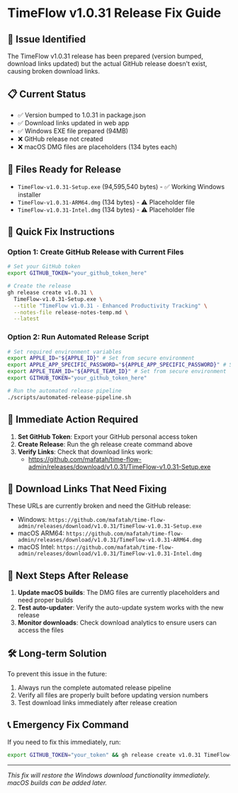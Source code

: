 # TimeFlow v1.0.31 Release Fix Guide

## 🚨 **Issue Identified**
The TimeFlow v1.0.31 release has been prepared (version bumped, download links updated) but the actual GitHub release doesn't exist, causing broken download links.

## 📋 **Current Status**
- ✅ Version bumped to 1.0.31 in package.json
- ✅ Download links updated in web app
- ✅ Windows EXE file prepared (94MB)
- ❌ GitHub release not created
- ❌ macOS DMG files are placeholders (134 bytes each)

## 🔧 **Files Ready for Release**
- `TimeFlow-v1.0.31-Setup.exe` (94,595,540 bytes) - ✅ Working Windows installer
- `TimeFlow-v1.0.31-ARM64.dmg` (134 bytes) - ⚠️ Placeholder file
- `TimeFlow-v1.0.31-Intel.dmg` (134 bytes) - ⚠️ Placeholder file

## 🎯 **Quick Fix Instructions**

### Option 1: Create GitHub Release with Current Files
```bash
# Set your GitHub token
export GITHUB_TOKEN="your_github_token_here"

# Create the release
gh release create v1.0.31 \
  TimeFlow-v1.0.31-Setup.exe \
  --title "TimeFlow v1.0.31 - Enhanced Productivity Tracking" \
  --notes-file release-notes-temp.md \
  --latest
```

### Option 2: Run Automated Release Script
```bash
# Set required environment variables
export APPLE_ID="${APPLE_ID}" # Set from secure environment
export APPLE_APP_SPECIFIC_PASSWORD="${APPLE_APP_SPECIFIC_PASSWORD}" # Set from secure environment  
export APPLE_TEAM_ID="${APPLE_TEAM_ID}" # Set from secure environment
export GITHUB_TOKEN="your_github_token_here"

# Run the automated release pipeline
./scripts/automated-release-pipeline.sh
```

## 🚀 **Immediate Action Required**

1. **Set GitHub Token**: Export your GitHub personal access token
2. **Create Release**: Run the gh release create command above
3. **Verify Links**: Check that download links work:
   - https://github.com/mafatah/time-flow-admin/releases/download/v1.0.31/TimeFlow-v1.0.31-Setup.exe

## 📱 **Download Links That Need Fixing**
These URLs are currently broken and need the GitHub release:
- Windows: `https://github.com/mafatah/time-flow-admin/releases/download/v1.0.31/TimeFlow-v1.0.31-Setup.exe`
- macOS ARM64: `https://github.com/mafatah/time-flow-admin/releases/download/v1.0.31/TimeFlow-v1.0.31-ARM64.dmg`
- macOS Intel: `https://github.com/mafatah/time-flow-admin/releases/download/v1.0.31/TimeFlow-v1.0.31-Intel.dmg`

## 🔄 **Next Steps After Release**

1. **Update macOS builds**: The DMG files are currently placeholders and need proper builds
2. **Test auto-updater**: Verify the auto-update system works with the new release
3. **Monitor downloads**: Check download analytics to ensure users can access the files

## 🛠️ **Long-term Solution**

To prevent this issue in the future:
1. Always run the complete automated release pipeline
2. Verify all files are properly built before updating version numbers
3. Test download links immediately after release creation

## 📞 **Emergency Fix Command**
If you need to fix this immediately, run:
```bash
export GITHUB_TOKEN="your_token" && gh release create v1.0.31 TimeFlow-v1.0.31-Setup.exe --title "TimeFlow v1.0.31" --notes "Emergency release fix - Windows version available, macOS coming soon" --latest
```

---
*This fix will restore the Windows download functionality immediately. macOS builds can be added later.*